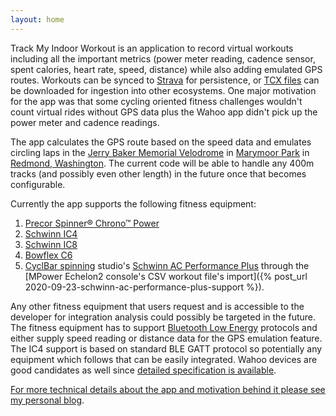 ```yaml
---
layout: home
---
```

Track My Indoor Workout is an application to record virtual workouts including all the important metrics (power meter reading, cadence sensor, spent calories, heart rate, speed, distance) while also adding emulated GPS routes. Workouts can be synced to [Strava](https://www.strava.com/) for persistence, or [TCX files](https://en.wikipedia.org/wiki/Training_Center_XML) can be downloaded for ingestion into other ecosystems. One major motivation for the app was that some cycling oriented fitness challenges wouldn't count virtual rides without GPS data plus the Wahoo app didn't pick up the power meter and cadence readings.

The app calculates the GPS route based on the speed data and emulates circling laps in the [Jerry Baker Memorial Velodrome](https://velodrome.org/) in [Marymoor Park](https://www.kingcounty.gov/services/parks-recreation/parks/parks-and-natural-lands/popular-parks/marymoor/velodrome.aspx) in [Redmond, Washington](https://www.google.com/maps/place/Jerry+Baker+Memorial+Velodrome/@47.6659161,-122.1125076,96m/data=!3m1!1e3!4m5!3m4!1s0x0:0x7d3c1ebef878f4c!8m2!3d47.665894!4d-122.1126097). The current code will be able to handle any 400m tracks (and possibly even other length) in the future once that becomes configurable.

Currently the app supports the following fitness equipment:

1. [Precor Spinner® Chrono™ Power](https://www.precor.com/en-us/commercial/cardio/indoor-cycling/spinner-chrono-power)
1. [Schwinn IC4](https://www.schwinnfitness.com/ic4/100873.html)
1. [Schwinn IC8](https://global.schwinnfitness.com/en/ic8/100893.html)
1. [Bowflex C6](https://www.bowflex.com/bikes/c6/100894.html)
1. [CyclBar spinning](https://www.cyclebar.com/) studio's [Schwinn AC Performance Plus](https://www.amazon.com/AC-Performance-Plus-Indoor-Cycle/dp/B002KV942W) through the [MPower Echelon2 console's CSV workout file's import]({% post_url 2020-09-23-schwinn-ac-performance-plus-support %}).

Any other fitness equipment that users request and is accessible to the developer for integration analysis could possibly be targeted in the future. The fitness equipment has to support [Bluetooth Low Energy](https://en.wikipedia.org/wiki/Bluetooth_Low_Energy) protocols and either supply speed reading or distance data for the GPS emulation feature. The IC4 support is based on standard BLE GATT protocol so potentially any equipment which follows that can be easily integrated. Wahoo devices are good candidates as well since [detailed specification is available](https://pdftoword-converter.online/amp/converted/f081c419/wahoo-fitness-equipment-profile/kh3srp96arydxyn0kvv0yzu7rdvvqqhigou38rxhpdf.pdf).

[For more technical details about the app and motivation behind it please see my personal blog](https://csaba.page/blog/track-my-indoor-exercise.html).
